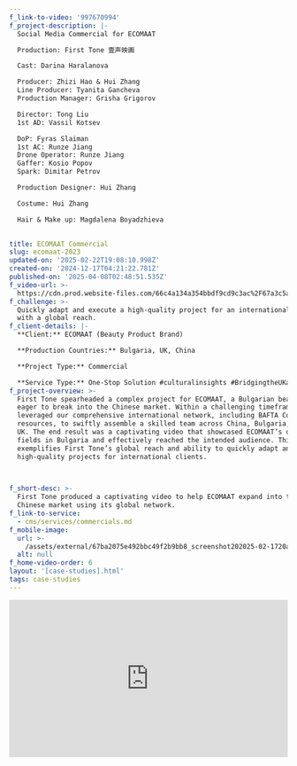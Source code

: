 ```yaml
---
f_link-to-video: '997670994'
f_project-description: |-
  Social Media Commercial for ECOMAAT

  Production: First Tone 壹声映画

  Cast: Darina Haralanova

  Producer: Zhizi Hao & Hui Zhang  
  Line Producer: Tyanita Gancheva  
  Production Manager: Grisha Grigorov

  Director: Tong Liu  
  1st AD: Vassil Kotsev

  DoP: Fyras Slaiman  
  1st AC: Runze Jiang  
  Drone Operator: Runze Jiang  
  Gaffer: Kosio Popov  
  Spark: Dimitar Petrov

  Production Designer: Hui Zhang

  Costume: Hui Zhang

  Hair & Make up: Magdalena Boyadzhieva

  ‍
title: ECOMAAT Commercial
slug: ecomaat-2023
updated-on: '2025-02-22T19:08:10.998Z'
created-on: '2024-12-17T04:21:22.781Z'
published-on: '2025-04-08T02:48:51.535Z'
f_video-url: >-
  https://cdn.prod.website-files.com/66c4a134a354bbdf9cd9c3ac%2F67a3c5a82662bdd7093ab1f2_Ecomaat-transcode.mp4
f_challenge: >-
  Quickly adapt and execute a high-quality project for an international brand
  with a global reach.
f_client-details: |-
  **Client:** ECOMAAT (Beauty Product Brand)

  **Production Countries:** Bulgaria, UK, China

  **Project Type:** Commercial

  **Service Type:** One-Stop Solution #culturalinsights #BridgingtheUKandChina
f_project-overview: >-
  First Tone spearheaded a complex project for ECOMAAT, a Bulgarian beauty brand
  eager to break into the Chinese market. Within a challenging timeframe, we
  leveraged our comprehensive international network, including BAFTA Connect
  resources, to swiftly assemble a skilled team across China, Bulgaria, and the
  UK. The end result was a captivating video that showcased ECOMAAT’s own rose
  fields in Bulgaria and effectively reached the intended audience. This case
  exemplifies First Tone’s global reach and ability to quickly adapt and execute
  high-quality projects for international clients.


  ‍
f_short-desc: >-
  First Tone produced a captivating video to help ECOMAAT expand into the
  Chinese market using its global network.
f_link-to-service:
  - cms/services/commercials.md
f_mobile-image:
  url: >-
    /assets/external/67ba2075e492bbc49f2b9bb8_screenshot202025-02-1720at2021.03.37.avif
  alt: null
f_home-video-order: 6
layout: '[case-studies].html'
tags: case-studies
---
```


<div style="padding:56.25% 0 0 0;position:relative;"><iframe src="https://player.vimeo.com/video/997670994?badge=0&amp;autopause=0&amp;player\_id=0&amp;app\_id=58479" frameborder="0" allow="autoplay; fullscreen; picture-in-picture; clipboard-write" style="position:absolute;top:0;left:0;width:100%;height:100%;" title="ECOMAAT 2023"></iframe></div><script src="https://player.vimeo.com/api/player.js"></script>

